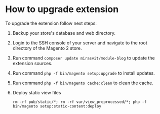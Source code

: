 # How to upgrade extension

To upgrade the extension follow next steps:

1. Backup your store's database and web directory.
1. Login to the SSH console of your server and navigate to the root directory of the Magento 2 store.
1. Run command `composer update mirasvit/module-blog` to update the extension sources.
1. Run command `php -f bin/magento setup:upgrade` to install updates.
1. Run command `php -f bin/magento cache:clean` to clean the cache.
1. Deploy static view files

    `rm -rf pub/static/*; rm -rf var/view_preprocessed/*;
      php -f bin/magento setup:static-content:deploy`
    
    
